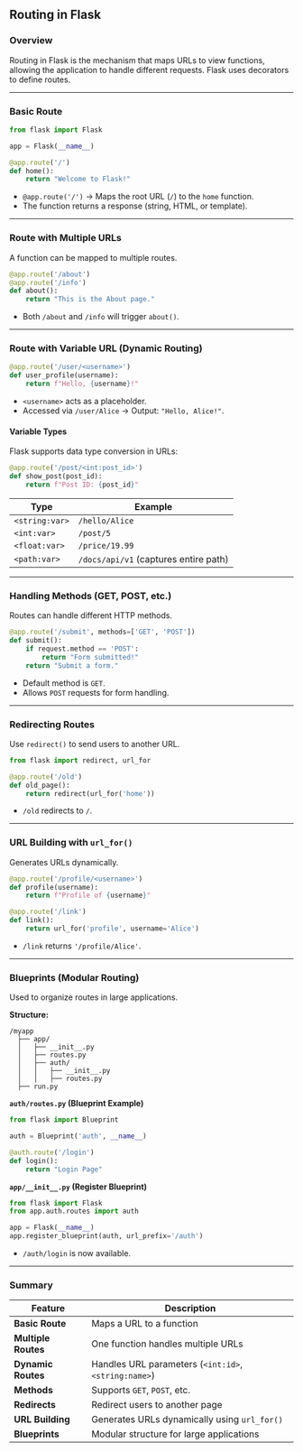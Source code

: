 ## Routing in Flask  

### Overview  
Routing in Flask is the mechanism that maps URLs to view functions, allowing the application to handle different requests. Flask uses decorators to define routes.

---

### Basic Route  
```python
from flask import Flask

app = Flask(__name__)

@app.route('/')
def home():
    return "Welcome to Flask!"
```
- `@app.route('/')` → Maps the root URL (`/`) to the `home` function.  
- The function returns a response (string, HTML, or template).  

---

### Route with Multiple URLs  
A function can be mapped to multiple routes.  
```python
@app.route('/about')
@app.route('/info')
def about():
    return "This is the About page."
```
- Both `/about` and `/info` will trigger `about()`.

---

### Route with Variable URL (Dynamic Routing)  
```python
@app.route('/user/<username>')
def user_profile(username):
    return f"Hello, {username}!"
```
- `<username>` acts as a placeholder.  
- Accessed via `/user/Alice` → Output: `"Hello, Alice!"`.  

#### Variable Types  
Flask supports data type conversion in URLs:  
```python
@app.route('/post/<int:post_id>')
def show_post(post_id):
    return f"Post ID: {post_id}"
```
| Type | Example |
|------|---------|
| `<string:var>` | `/hello/Alice` |
| `<int:var>` | `/post/5` |
| `<float:var>` | `/price/19.99` |
| `<path:var>` | `/docs/api/v1` (captures entire path) |

---

### Handling Methods (GET, POST, etc.)  
Routes can handle different HTTP methods.  
```python
@app.route('/submit', methods=['GET', 'POST'])
def submit():
    if request.method == 'POST':
        return "Form submitted!"
    return "Submit a form."
```
- Default method is `GET`.  
- Allows `POST` requests for form handling.  

---

### Redirecting Routes  
Use `redirect()` to send users to another URL.  
```python
from flask import redirect, url_for

@app.route('/old')
def old_page():
    return redirect(url_for('home'))
```
- `/old` redirects to `/`.  

---

### URL Building with `url_for()`  
Generates URLs dynamically.  
```python
@app.route('/profile/<username>')
def profile(username):
    return f"Profile of {username}"

@app.route('/link')
def link():
    return url_for('profile', username='Alice')
```
- `/link` returns `'/profile/Alice'`.  

---

### Blueprints (Modular Routing)  
Used to organize routes in large applications.  

**Structure:**  
```
/myapp
  ├── app/
  │   ├── __init__.py
  │   ├── routes.py
  │   ├── auth/
  │   │   ├── __init__.py
  │   │   ├── routes.py
  ├── run.py
```

**`auth/routes.py` (Blueprint Example)**  
```python
from flask import Blueprint

auth = Blueprint('auth', __name__)

@auth.route('/login')
def login():
    return "Login Page"
```

**`app/__init__.py` (Register Blueprint)**  
```python
from flask import Flask
from app.auth.routes import auth

app = Flask(__name__)
app.register_blueprint(auth, url_prefix='/auth')
```
- `/auth/login` is now available.  

---

### Summary  
| Feature | Description |
|---------|------------|
| **Basic Route** | Maps a URL to a function |
| **Multiple Routes** | One function handles multiple URLs |
| **Dynamic Routes** | Handles URL parameters (`<int:id>`, `<string:name>`) |
| **Methods** | Supports `GET`, `POST`, etc. |
| **Redirects** | Redirect users to another page |
| **URL Building** | Generates URLs dynamically using `url_for()` |
| **Blueprints** | Modular structure for large applications |
